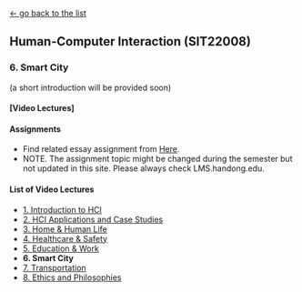 [← go back to the list](README.md)

## Human-Computer Interaction (SIT22008)

### 6. Smart City

(a short introduction will be provided soon)

#### [Video Lectures]





#### Assignments
- Find related essay assignment from [Here](HCI_Essays.md).
- NOTE. The assignment topic might be changed during the semester but not updated in this site. Please always check LMS.handong.edu.



#### List of Video Lectures
- [1. Introduction to HCI](HCI01.md)
- [2. HCI Applications and Case Studies](HCI02.md)
- [3. Home & Human Life](HCI03.md)
- [4. Healthcare & Safety](HCI04.md)
- [5. Education & Work](HCI05.md)
- **6. Smart City**
- [7. Transportation](HCI07.md)
- [8. Ethics and Philosophies](HCI08.md)